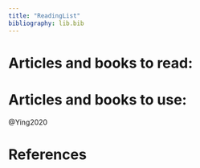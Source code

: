 ```yaml
---
title: "ReadingList"
bibliography: lib.bib
---
```


Articles and books to read:
==========================


Articles and books to use:
=========================

@Ying2020

# References
